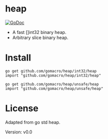 # heap

[![GoDoc](https://godoc.org/github.com/gomacro/heap/unsafe/heap?status.svg)](https://godoc.org/github.com/gomacro/heap/unsafe/heap)

*	A fast []int32 binary heap.
*	Arbitrary slice binary heap.

# Install
	go get github.com/gomacro/heap/int32/heap
	import "github.com/gomacro/heap/int32/heap"
<!-- -->
	go get github.com/gomacro/heap/unsafe/heap
	import "github.com/gomacro/heap/unsafe/heap"


# License

Adapted from go std heap.

Version: v0.0

